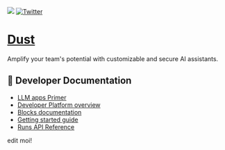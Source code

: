 [![](https://dcbadge.vercel.app/api/server/8NJR3zQU5X?compact=true&style=flat)](https://discord.gg/8NJR3zQU5X) [![Twitter](https://img.shields.io/twitter/url.svg?label=Follow%20%40dust4ai&style=social&url=https%3A%2F%2Ftwitter.com-dust4ai)](https://twitter.com/dust4ai)

# [Dust](https://dust.tt)

Amplify your team's potential with customizable and secure AI assistants.

## :book: Developer Documentation

- [LLM apps Primer](https://docs.dust.tt/introduction)
- [Developer Platform overview](https://docs.dust.tt/overview)
- [Blocks documentation](https://docs.dust.tt/core-blocks)
- [Getting started guide](https://docs.dust.tt/quickstart)
- [Runs API Reference](https://docs.dust.tt/runs)

edit moi!
